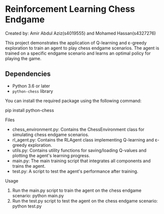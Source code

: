 # Reinforcement Learning Chess Endgame
Created by: Amir Abdul Aziz(s4019555)  and Mohamed Hassan(s4327276)


This project demonstrates the application of Q-learning and ε-greedy exploration to train an agent to play chess endgame scenarios. The agent is trained on a specific endgame scenario and learns an optimal policy for playing the game.

## Dependencies

- Python 3.6 or later
- `python-chess` library

You can install the required package using the following command:

pip install python-chess

Files
- chess_environment.py: Contains the ChessEnvironment class for simulating chess endgame scenarios.
- rl_agent.py: Contains the RLAgent class implementing Q-learning and ε-greedy exploration.
- utils.py: Contains utility functions for saving/loading Q-values and plotting the agent's learning progress.
- main.py: The main training script that integrates all components and trains the agent.
- test.py: A script to test the agent's performance after training.

Usage
1. Run the main.py script to train the agent on the chess endgame scenario:
    python main.py
2. Run the test.py script to test the agent on the chess endgame scenario:
    python test.py